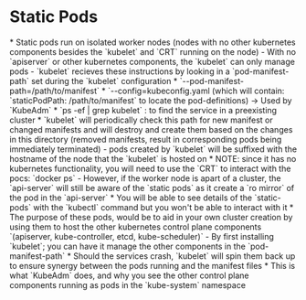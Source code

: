 <h1>Static Pods</h1>
* Static pods run on isolated worker nodes (nodes with no other kubernetes components besides the `kubelet` and `CRT` running on the node)
  - With no `apiserver` or other kubernetes components, the `kubelet` can only manage pods
  - `kubelet` recieves these instructions by looking in a `pod-manifest-path` set during the `kubelet` configuration
    * `--pod-manifest-path=/path/to/manifest` 
    * `--config=kubeconfig.yaml (which will contain: `staticPodPath: /path/to/manifest` to locate the pod-definitions) -> Used by `KubeAdm`
    * `ps -ef | grep kubelet` : to find the service in a preexisting cluster
  * `kubelet` will periodically check this path for new manifest or changed manifests and will destroy and create them based on the changes in this directory (removed manifests, result in corresponding pods being immediately terminated)
    - pods created by `kubelet` will be suffixed with the hostname of the node that the `kubelet` is hosted on
* NOTE: since it has no kubernetes functionality, you will need to use the `CRT` to interact with the pocs: `docker ps`
  - However, if the worker node is apart of a cluster, the `api-server` will still be aware of the `static pods` as it create a `ro mirror` of the pod in the `api-server`
    * You will be able to see details of the `static-pods` with the `kubectl` command but you won't be able to interact with it
* The purpose of these pods, would be to aid in your own cluster creation by using them to host the other kubernetes control plane components `(apiserver, kube-controller, etcd, kube-scheduler)`
  - By first installing `kubelet`; you can have it manage the other components in the `pod-manifest-path`
    * Should the services crash, `kubelet` will spin them back up to ensure synergy between the pods running and the manifest files
    * This is what `KubeAdm` does, and why you see the other control plane components running as pods in the `kube-system` namespace
